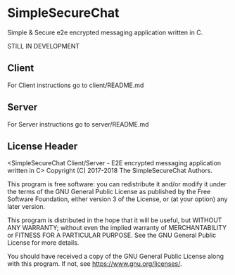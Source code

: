 <h1>SimpleSecureChat</h1>

 Simple & Secure e2e encrypted messaging application written in C.
 
 STILL IN DEVELOPMENT

<h2>Client</h2> 
  For Client instructions go to client/README.md
<h2>Server</h2>
  For Server instructions go to server/README.md

<h2>License Header</h2>

  <SimpleSecureChat Client/Server - E2E encrypted messaging application written in C>
  Copyright (C) 2017-2018 The SimpleSecureChat Authors. <kping0> 

  This program is free software: you can redistribute it and/or modify
  it under the terms of the GNU General Public License as published by
  the Free Software Foundation, either version 3 of the License, or
  (at your option) any later version.

  This program is distributed in the hope that it will be useful,
  but WITHOUT ANY WARRANTY; without even the implied warranty of
  MERCHANTABILITY or FITNESS FOR A PARTICULAR PURPOSE.  See the
  GNU General Public License for more details.

  You should have received a copy of the GNU General Public License
  along with this program.  If not, see <https://www.gnu.org/licenses/>.
